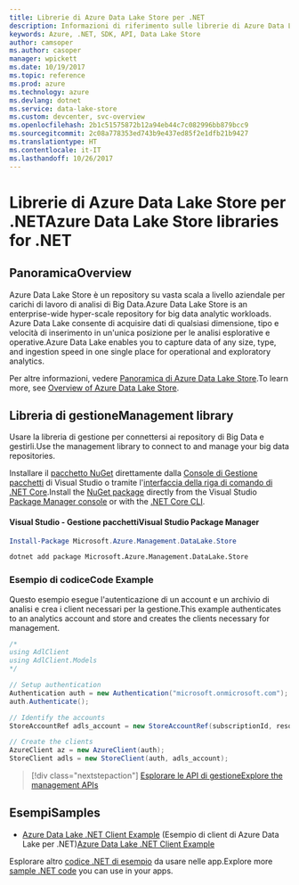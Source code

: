 ```yaml
---
title: Librerie di Azure Data Lake Store per .NET
description: Informazioni di riferimento sulle librerie di Azure Data Lake Store per .NET
keywords: Azure, .NET, SDK, API, Data Lake Store
author: camsoper
ms.author: casoper
manager: wpickett
ms.date: 10/19/2017
ms.topic: reference
ms.prod: azure
ms.technology: azure
ms.devlang: dotnet
ms.service: data-lake-store
ms.custom: devcenter, svc-overview
ms.openlocfilehash: 2b1c51575872b12a94eb44c7c082996bb879bcc9
ms.sourcegitcommit: 2c08a778353ed743b9e437ed85f2e1dfb21b9427
ms.translationtype: HT
ms.contentlocale: it-IT
ms.lasthandoff: 10/26/2017
---
```

# <a name="azure-data-lake-store-libraries-for-net"></a><span data-ttu-id="9597a-104">Librerie di Azure Data Lake Store per .NET</span><span class="sxs-lookup"><span data-stu-id="9597a-104">Azure Data Lake Store libraries for .NET</span></span>

## <a name="overview"></a><span data-ttu-id="9597a-105">Panoramica</span><span class="sxs-lookup"><span data-stu-id="9597a-105">Overview</span></span>

<span data-ttu-id="9597a-106">Azure Data Lake Store è un repository su vasta scala a livello aziendale per carichi di lavoro di analisi di Big Data.</span><span class="sxs-lookup"><span data-stu-id="9597a-106">Azure Data Lake Store is an enterprise-wide hyper-scale repository for big data analytic workloads.</span></span> <span data-ttu-id="9597a-107">Azure Data Lake consente di acquisire dati di qualsiasi dimensione, tipo e velocità di inserimento in un'unica posizione per le analisi esplorative e operative.</span><span class="sxs-lookup"><span data-stu-id="9597a-107">Azure Data Lake enables you to capture data of any size, type, and ingestion speed in one single place for operational and exploratory analytics.</span></span>

<span data-ttu-id="9597a-108">Per altre informazioni, vedere [Panoramica di Azure Data Lake Store](/azure/data-lake-store/data-lake-store-overview).</span><span class="sxs-lookup"><span data-stu-id="9597a-108">To learn more, see [Overview of Azure Data Lake Store](/azure/data-lake-store/data-lake-store-overview).</span></span>

## <a name="management-library"></a><span data-ttu-id="9597a-109">Libreria di gestione</span><span class="sxs-lookup"><span data-stu-id="9597a-109">Management library</span></span>

<span data-ttu-id="9597a-110">Usare la libreria di gestione per connettersi ai repository di Big Data e gestirli.</span><span class="sxs-lookup"><span data-stu-id="9597a-110">Use the management library to connect to and manage your big data repositories.</span></span>

<span data-ttu-id="9597a-111">Installare il [pacchetto NuGet](https://www.nuget.org/packages/Microsoft.Azure.Management.DataLake.Store) direttamente dalla [Console di Gestione pacchetti][PackageManager] di Visual Studio o tramite l'[interfaccia della riga di comando di .NET Core][DotNetCLI].</span><span class="sxs-lookup"><span data-stu-id="9597a-111">Install the [NuGet package](https://www.nuget.org/packages/Microsoft.Azure.Management.DataLake.Store) directly from the Visual Studio [Package Manager console][PackageManager] or with the [.NET Core CLI][DotNetCLI].</span></span>

#### <a name="visual-studio-package-manager"></a><span data-ttu-id="9597a-112">Visual Studio - Gestione pacchetti</span><span class="sxs-lookup"><span data-stu-id="9597a-112">Visual Studio Package Manager</span></span>

```powershell
Install-Package Microsoft.Azure.Management.DataLake.Store
```

```bash
dotnet add package Microsoft.Azure.Management.DataLake.Store
```

### <a name="code-example"></a><span data-ttu-id="9597a-113">Esempio di codice</span><span class="sxs-lookup"><span data-stu-id="9597a-113">Code Example</span></span>

<span data-ttu-id="9597a-114">Questo esempio esegue l'autenticazione di un account e un archivio di analisi e crea i client necessari per la gestione.</span><span class="sxs-lookup"><span data-stu-id="9597a-114">This example authenticates to an analytics account and store and creates the clients necessary for management.</span></span>

```csharp
/*
using AdlClient
using AdlClient.Models 
*/

// Setup authentication 
Authentication auth = new Authentication("microsoft.onmicrosoft.com"); // change this to YOUR tenant
auth.Authenticate();

// Identify the accounts
StoreAccountRef adls_account = new StoreAccountRef(subscriptionId, resourceGroup, userName);

// Create the clients
AzureClient az = new AzureClient(auth);
StoreClient adls = new StoreClient(auth, adls_account);
```

> [!div class="nextstepaction"]
> [<span data-ttu-id="9597a-115">Esplorare le API di gestione</span><span class="sxs-lookup"><span data-stu-id="9597a-115">Explore the management APIs</span></span>](/dotnet/api/overview/azure/datalakestore/management)

## <a name="samples"></a><span data-ttu-id="9597a-116">Esempi</span><span class="sxs-lookup"><span data-stu-id="9597a-116">Samples</span></span>

* <span data-ttu-id="9597a-117">[Azure Data Lake .NET Client Example](https://azure.microsoft.com/en-us/resources/samples/data-lake-dotnet-client/) (Esempio di client di Azure Data Lake per .NET)</span><span class="sxs-lookup"><span data-stu-id="9597a-117">[Azure Data Lake .NET Client Example](https://azure.microsoft.com/en-us/resources/samples/data-lake-dotnet-client/)</span></span>

<span data-ttu-id="9597a-118">Esplorare altro [codice .NET di esempio](https://azure.microsoft.com/resources/samples/?platform=dotnet) da usare nelle app.</span><span class="sxs-lookup"><span data-stu-id="9597a-118">Explore more [sample .NET code](https://azure.microsoft.com/resources/samples/?platform=dotnet) you can use in your apps.</span></span>

[PackageManager]: https://docs.microsoft.com/nuget/tools/package-manager-console
[DotNetCLI]: https://docs.microsoft.com/dotnet/core/tools/dotnet-add-package

